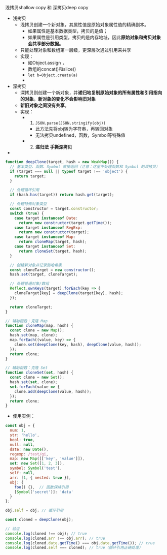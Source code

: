 
浅拷贝shallow copy 和 深拷贝deep copy
- 浅拷贝
	- 浅拷贝创建一个新对象，其属性值是原始对象属性值的精确副本。
		- 如果属性是基本数据类型，拷贝的是值；
		- 如果属性是引用类型，拷贝的是内存地址，因此**原始对象和拷贝对象会共享部分数据。**
	- 只能处理对象和数组第一层级，更深层次通过引用来共享
	- 实现：
		- 如Object.assign ，
		- 数组的concat()和slice()
		- `let b=Object.create(a)`
		- 
- 深拷贝
	- 深拷贝则创建一个新对象，并**递归地复制原始对象的所有属性和引用指向的对象**。**新对象的变化不会影响旧对象**
	- **新旧对象之间没有共享**。
	- 实现：
		- 1. `JSON.parse(JSON.stringify(obj))`
			- 此方法先将obj转为字符串，再转回对象
			- 无法拷贝undefined，函数，Symbol等特殊值
		- 2. **递归法**
**手撕深拷贝**
- 
```js
function deepClone(target, hash = new WeakMap()) {
  // 基本类型、函数、Symbol 直接返回（注意：这里不处理函数和 Symbol 的深拷贝）
  if (target === null || typeof target !== 'object') {
    return target;
  }

  // 处理循环引用
  if (hash.has(target)) return hash.get(target);

  // 处理特殊对象类型
  const constructor = target.constructor;
  switch (true) {
    case target instanceof Date:
      return new constructor(target.getTime());
    case target instanceof RegExp:
      return new constructor(target);
    case target instanceof Map:
      return cloneMap(target, hash);
    case target instanceof Set:
      return cloneSet(target, hash);
  }

  // 创建新对象并记录到哈希表
  const cloneTarget = new constructor();
  hash.set(target, cloneTarget);

  // 处理普通对象/数组
  Reflect.ownKeys(target).forEach(key => {
    cloneTarget[key] = deepClone(target[key], hash);
  });

  return cloneTarget;
}

// 辅助函数：克隆 Map
function cloneMap(map, hash) {
  const clone = new Map();
  hash.set(map, clone);
  map.forEach((value, key) => {
    clone.set(deepClone(key, hash), deepClone(value, hash));
  });
  return clone;
}

// 辅助函数：克隆 Set
function cloneSet(set, hash) {
  const clone = new Set();
  hash.set(set, clone);
  set.forEach(value => {
    clone.add(deepClone(value, hash));
  });
  return clone;
}

```
- 使用实例：
```js
const obj = {
  num: 1,
  str: 'hello',
  bool: true,
  null: null,
  date: new Date(),
  regexp: /test/gi,
  map: new Map([['key', 'value']]),
  set: new Set([1, 2, 3]),
  symbol: Symbol('test'),
  self: null,
  arr: [1, { nested: true }],
  obj: { 
    foo() {},  // 函数保持引用
    [Symbol('secret')]: 'data'
  }
};

obj.self = obj; // 循环引用

const cloned = deepClone(obj);

// 验证
console.log(cloned !== obj); // true
console.log(cloned.arr !== obj.arr); // true
console.log(cloned.date.getTime() === obj.date.getTime()); // true
console.log(cloned.self === cloned); // true（循环引用正确处理）
```